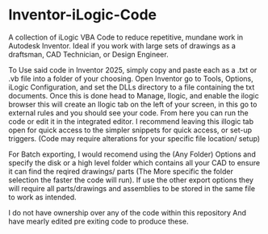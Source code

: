 # Inventor-iLogic-Code
A collection of iLogic VBA Code to reduce repetitive, mundane work in Autodesk Inventor. Ideal if you work with large sets of drawings as a draftsman, CAD Technician, or Design Engineer.

To Use said code in Inventor 2025, simply copy and paste each as a .txt or .vb file into a folder of your choosing. Open Inventor go to Tools, Options, iLogic Configuration, and set the DLLs directory to a file containing the txt documents. Once this is done head to Manage, Ilogic, and enable the ilogic browser this will create an Ilogic tab on the left of your screen, in this go to external rules and you should see your code. From here you can run the code or edit it in the integrated editor. I recommend leaving this illogic tab open for quick access to the simpler snippets for quick access, or set-up triggers. (Code may require alterations for your specific file location/ setup)

For Batch exporting, I would recomend using the (Any Folder) Options and specify the disk or a high level folder which contains all your CAD to ensure it can find the reqired drawings/ parts (The More specific the folder selection the faster the code will run). If use the other export options they will require all parts/drawings and assemblies to be stored in the same file to work as intended.

I do not have ownership over any of the code within this repository And have mearly edited pre exiting code to produce these.
